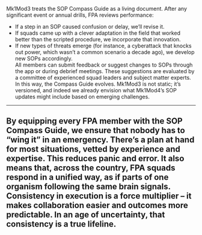Mk1Mod3 treats the SOP Compass Guide as a living document. After any significant event or annual drills, FPA reviews performance:  
- If a step in an SOP caused confusion or delay, we’ll revise it.  
- If squads came up with a clever adaptation in the field that worked better than the scripted procedure, we incorporate that innovation.  
- If new types of threats emerge (for instance, a cyberattack that knocks out power, which wasn’t a common scenario a decade ago), we develop new SOPs accordingly.  
All members can submit feedback or suggest changes to SOPs through the app or during debrief meetings. These suggestions are evaluated by a committee of experienced squad leaders and subject matter experts. In this way, the Compass Guide evolves. Mk1Mod3 is not static; it’s versioned, and indeed we already envision what Mk1Mod4’s SOP updates might include based on emerging challenges.  
---  
By equipping every FPA member with the SOP Compass Guide, we ensure that **nobody has to “wing it” in an emergency**. There’s a plan at hand for most situations, vetted by experience and expertise. This reduces panic and error. It also means that, across the country, FPA squads respond in a unified way, as if parts of one organism following the same brain signals. Consistency in execution is a force multiplier – it makes collaboration easier and outcomes more predictable. In an age of uncertainty, that consistency is a true lifeline.  
---